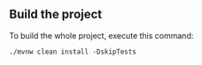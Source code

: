 ## Build the project

To build the whole project, execute this command:

```shell
./mvnw clean install -DskipTests
```